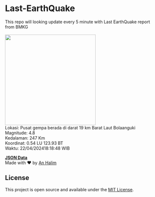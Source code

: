 # Last-EarthQuake
This repo will looking update every 5 minute with Last EarthQuake report from BMKG
<br>
<br>
<img src="https://static.bmkg.go.id/20240422181848.mmi.jpg" width="300"/>
<br>
Lokasi: Pusat gempa berada di darat 19 km Barat Laut Bolaanguki <br>
Magnitude: 4.8 <br>
Kedalaman: 247 Km <br>
Koordinat: 0.54 LU 123.93 BT <br>
Waktu: 22/04/202418:18:48 WIB <br>

<a href="./data/data.json">**JSON Data**</a>
<br>
Made with ❤️ by <a href="https://github.com/an-halim">An Halim</a>
## License

This project is open source and available under the [MIT License](LICENSE).

